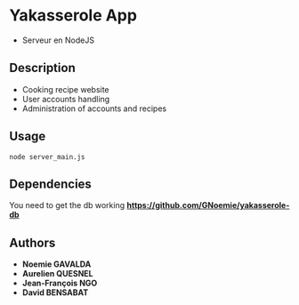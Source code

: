 # Yakasserole App

* Serveur en NodeJS

## Description

* Cooking recipe website
* User accounts handling
* Administration of accounts and recipes

## Usage

```
node server_main.js
```

## Dependencies

You need to get the db working
**https://github.com/GNoemie/yakasserole-db**

## Authors

* **Noemie GAVALDA**
* **Aurelien QUESNEL**
* **Jean-François NGO**
* **David BENSABAT**
